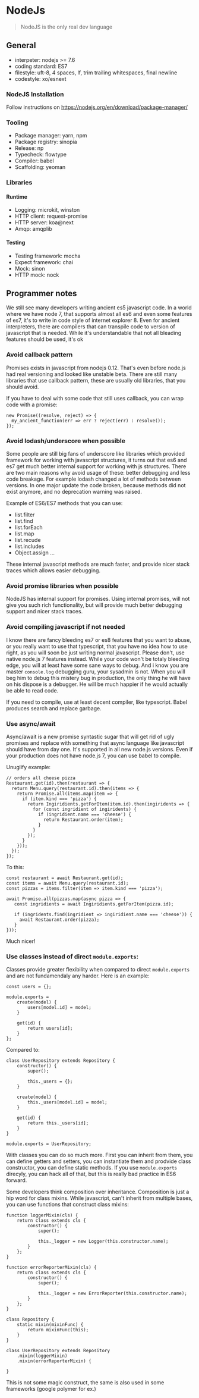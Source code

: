 # NodeJs

> NodeJS is the only real dev language

## General

- interpeter: nodejs >= 7.6
- coding standard: ES7
- filestyle: uft-8, 4 spaces, lf, trim trailing whitespaces, final newline
- codestyle: xo/esnext

### NodeJS Installation

Follow instructions on https://nodejs.org/en/download/package-manager/

### Tooling

- Package manager: yarn, npm
- Package registry: sinopia
- Release: np
- Typecheck: flowtype
- Compiler: babel
- Scaffolding: yeoman

### Libraries

#### Runtime

- Logging: microkit, winston
- HTTP client: request-promise
- HTTP server: koa@next
- Amqp: amqplib

#### Testing

- Testing framework: mocha
- Expect framework: chai
- Mock: sinon
- HTTP mock: nock

## Programmer notes

We still see many developers writing ancient es5 javascript code. In a world where
we have node 7, that supports almost all es6 and even some features of es7, it's
 to write in code style of internet explorer 8. Even for ancient interpreters,
there are compilers that can transpile code to version of javascript that is needed.
While it's understandable that not all bleading features should be used, it's
ok 

### Avoid callback pattern

Promises exists in javascript from nodejs 0.12. That's even before node.js
had real versioning and looked like unstable beta. There are still many libraries
that use callback pattern, these are usually old libraries, that you should
avoid.

If you have to deal with some code that still uses callback, you can wrap
code with a promise:

```
new Promise((resolve, reject) => {
  my_ancient_function(err => err ? reject(err) : resolve());
});
```

### Avoid lodash/underscore when possible

Some people are still big fans of underscore like libraries which provided framework
for working with javascript structures, it turns out that es6 and es7 get much
better internal support for working with js structures. There are two main reasons
why avoid usage of these: better debugging and less code breakage. For example
lodash changed a lot of methods between versions. In one major update the code
broken, because methods did not exist anymore, and no deprecation warning was
raised.

Example of ES6/ES7 methods that you can use:

- list.filter
- list.find
- list.forEach
- list.map
- list.recude
- list.includes
- Object.assign
...

These internal javascript methods are much faster, and provide nicer stack
traces which allows easier debugging.

### Avoid promise libraries when possible

NodeJS has internal support for promises. Using internal promises, will not give
you such rich functionality, but will provide much better debugging support and
nicer stack traces.

### Avoid compiling javascript if not needed

I know there are fancy bleeding es7 or es8 features that you want to abuse, or you really want
to use that typescript, that you have no idea how to use right, as you will soon be just writing
normal javascript. Please don't, use native node.js 7 features instead. While your code won't be
totaly bleeding edge, you will at least have some sane ways to debug. And i know you are master
`console.log` debugging guru, your sysadmin is not. When you will beg him to debug this mistery
bug in production, the only thing he will have on his dispose is a debugger. He will be much happier
if he would actually be able to read code.

If you need to compile, use at least decent compiler, like typescript. Babel produces search and
replace garbage.

### Use async/await

Async/await is a new promise syntastic sugar that will get rid of ugly promises and replace with
something that async language like javascript should have from day one. It's supported in all new
node.js versions. Even if your production does not have node.js 7, you can use
babel to compile.

Unuglify example:

```
// orders all cheese pizza
Restaurant.get(id).then(restaurant => {
  return Menu.query(restaurant.id).then(items => {
    return Promise.all(items.map(item => {
      if (item.kind === 'pizza') {
        return Ingiridients.getForItem(item.id).then(ingiridents => {
          for (const ingridient of ingiridents) {
            if (ingridient.name === 'cheese') {
              return Restaurant.order(item);
            }
          }
        });
      }
    }));
  });
});
```

To this: 

```
const restaurant = await Restaurant.get(id);
const items = await Menu.query(restaurant.id);
const pizzas = items.filter(item => item.kind === 'pizza');

await Promise.all(pizzas.map(async pizza => {
   const ingridients = await Ingiridients.getForItem(pizza.id);
   
   if (ingridents.find(ingridient => ingiridient.name === 'cheese')) {
     await Restaurant.order(pizza);
   }
}));
```

Much nicer!

### Use classes instead of direct `module.exports`:

Classes provide greater flexibility when compared to direct `module.exports`
and are not fundamendaly any harder. Here is an example:

```
const users = {};

module.exports = 
    create(model) {
        users[model.id] = model;
    }

    get(id) {
        return users[id];
    }
};
```

Compared to:

```
class UserRepository extends Repository {
    constructor() {
        super();

        this._users = {};
    }

    create(model) {
        this._users[model.id] = model;
    }

    get(id) {
        return this._users[id];
    }
}

module.exports = UserRepository;
```

With classes you can do so much more. First you can inherit from them, you can
define getters and setters, you can instantiate them and prodvide class constructor,
you can define static methods.
If you use `module.exports` direcyly, you can hack all of that, but this is
really bad practice in ES6 forward.

Some developers think composition over inheritance. Composition is just a hip
word for class mixins. While javascript, can't inherit from multiple bases, you
can use functions that construct class mixins:

```
function loggerMixin(cls) {
    return class extends cls {
        constructor() {
            super();

            this._logger = new Logger(this.constructor.name);
        }
    };
}

function errorReporterMixin(cls) {
    return class extends cls {
        constructor() {
            super();

            this._logger = new ErrorReporter(this.constructor.name);
        }
    };
}

class Repository {
    static mixin(mixinFunc) {
        return mixinFunc(this);
    }
}

class UserRepository extends Repository
    .mixin(loggerMixin)
    .mixin(errorReporterMixin) {

}
```

This is not some magic construct, the same is also used in some frameworks (google polymer for ex.)
